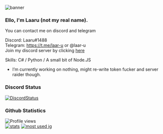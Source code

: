 ![banner](https://raw.githubusercontent.com/stop-bark/stop-bark/master/banner4.png)

### Ello, I'm Laaru (not my real name).

You can contact me on discord and telegram  

Discord: Laaru#1488  
Telegram: https://t.me/laar-u or @laar-u  
Join my discord server by clicking [here](https://discord.gg/invite/Zfuqfu9m3)

Skills: C# / Python / A small bit of Node.JS  

- I’m currently working on nothing, might re-write token fucker and server raider though.

### Discord Status
[![DiscordStatus](https://discord.c99.nl/widget/theme-4/739824148267925565.png)](https://discord.c99.nl/)

### Github Statistics
![Profile views](https://gpvc.arturio.dev/Laar-u) <br> [![stats](https://github-readme-stats.vercel.app/api?username=Laar-u&show_icons=true&theme=synthwave)](https://github.com/anuraghazra/github-readme-stats) [![most used ig](https://github-readme-stats.vercel.app/api/top-langs/?username=Laar-u&layout=compact&theme=synthwave&show_icons=true&langs_count=10)]((https://github.com/anuraghazra/github-readme-stats))
